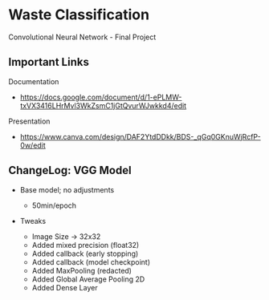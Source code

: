 # Waste Classification
Convolutional Neural Network - Final Project

## Important Links
Documentation
- https://docs.google.com/document/d/1-ePLMW-txVX3416LHrMvl3WkZsmC1jGtQvurWJwkkd4/edit

Presentation
- https://www.canva.com/design/DAF2YtdDDkk/BDS-_qGq0GKnuWjRcfP-0w/edit

## ChangeLog: VGG Model
- Base model; no adjustments
  - 50min/epoch

- Tweaks
  - Image Size -> 32x32
  - Added mixed precision (float32)
  - Added callback (early stopping)
  - Added callback (model checkpoint)
  - Added MaxPooling (redacted)
  - Added Global Average Pooling 2D
  - Added Dense Layer 
